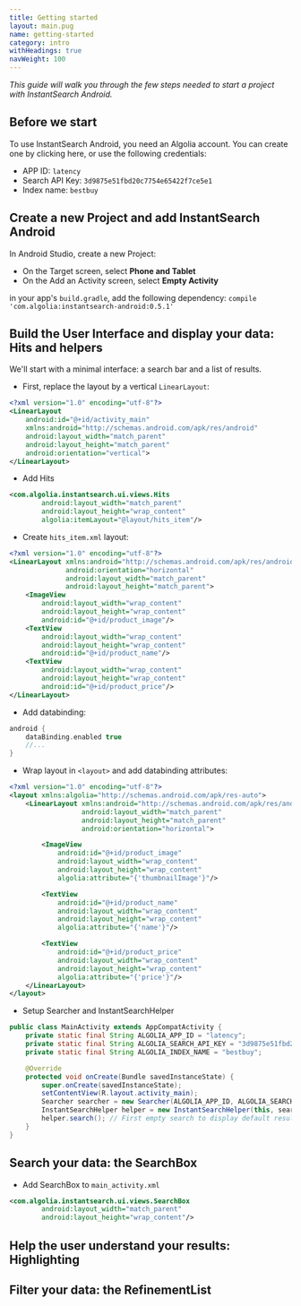 ```yaml
---
title: Getting started
layout: main.pug
name: getting-started
category: intro
withHeadings: true
navWeight: 100
---
```


*This guide will walk you through the few steps needed to start a project with InstantSearch Android.*

## Before we start
To use InstantSearch Android, you need an Algolia account. You can create one by clicking here, or use the following credentials:
- APP ID: `latency`
- Search API Key: `3d9875e51fbd20c7754e65422f7ce5e1`
- Index name: `bestbuy`

## Create a new Project and add InstantSearch Android
In Android Studio, create a new Project: 
- On the Target screen, select **Phone and Tablet**
- On the Add an Activity screen, select **Empty Activity**

in your app's `build.gradle`, add the following dependency:
`compile 'com.algolia:instantsearch-android:0.5.1'`

## Build the User Interface and display your data: Hits and helpers 

We'll start with a minimal interface: a search bar and a list of results.

- First, replace the layout by a vertical `LinearLayout`:
```xml
<?xml version="1.0" encoding="utf-8"?>
<LinearLayout
    android:id="@+id/activity_main"
    xmlns:android="http://schemas.android.com/apk/res/android"
    android:layout_width="match_parent"
    android:layout_height="match_parent"
    android:orientation="vertical">
</LinearLayout>
```

- Add Hits
```xml
<com.algolia.instantsearch.ui.views.Hits
        android:layout_width="match_parent"
        android:layout_height="wrap_content"
        algolia:itemLayout="@layout/hits_item"/>
```

- Create `hits_item.xml` layout:
```xml
<?xml version="1.0" encoding="utf-8"?>
<LinearLayout xmlns:android="http://schemas.android.com/apk/res/android"
              android:orientation="horizontal"
              android:layout_width="match_parent"
              android:layout_height="match_parent">
    <ImageView
        android:layout_width="wrap_content"
        android:layout_height="wrap_content"
        android:id="@+id/product_image"/>
    <TextView
        android:layout_width="wrap_content"
        android:layout_height="wrap_content"
        android:id="@+id/product_name"/>
    <TextView
        android:layout_width="wrap_content"
        android:layout_height="wrap_content"
        android:id="@+id/product_price"/>
</LinearLayout>
```

- Add databinding:
```groovy
android {
    dataBinding.enabled true
    //...
}
```
- Wrap layout in `<layout>` and add databinding attributes:

```xml
<?xml version="1.0" encoding="utf-8"?>
<layout xmlns:algolia="http://schemas.android.com/apk/res-auto">
    <LinearLayout xmlns:android="http://schemas.android.com/apk/res/android"
                  android:layout_width="match_parent"
                  android:layout_height="match_parent"
                  android:orientation="horizontal">

        <ImageView
            android:id="@+id/product_image"
            android:layout_width="wrap_content"
            android:layout_height="wrap_content"
            algolia:attribute="{'thumbnailImage'}"/>

        <TextView
            android:id="@+id/product_name"
            android:layout_width="wrap_content"
            android:layout_height="wrap_content"
            algolia:attribute="{'name'}"/>

        <TextView
            android:id="@+id/product_price"
            android:layout_width="wrap_content"
            android:layout_height="wrap_content"
            algolia:attribute="{'price'}"/>
    </LinearLayout>
</layout>
```

- Setup Searcher and InstantSearchHelper

```java
public class MainActivity extends AppCompatActivity {
    private static final String ALGOLIA_APP_ID = "latency";
    private static final String ALGOLIA_SEARCH_API_KEY = "3d9875e51fbd20c7754e65422f7ce5e1";
    private static final String ALGOLIA_INDEX_NAME = "bestbuy";

    @Override
    protected void onCreate(Bundle savedInstanceState) {
        super.onCreate(savedInstanceState);
        setContentView(R.layout.activity_main);
        Searcher searcher = new Searcher(ALGOLIA_APP_ID, ALGOLIA_SEARCH_API_KEY, ALGOLIA_INDEX_NAME);
        InstantSearchHelper helper = new InstantSearchHelper(this, searcher);
        helper.search(); // First empty search to display default results
    }
}
```
## Search your data: the SearchBox

- Add SearchBox to `main_activity.xml`
```xml
<com.algolia.instantsearch.ui.views.SearchBox
        android:layout_width="match_parent"
        android:layout_height="wrap_content"/>
```

## Help the user understand your results: Highlighting

## Filter your data: the RefinementList
